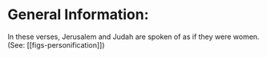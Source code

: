 # General Information:

In these verses, Jerusalem and Judah are spoken of as if they were women. (See: [[figs-personification]])